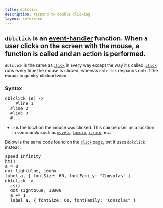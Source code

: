 ```yaml
---
title: dblclick
description: respond to double clicking
layout: reference
---
```


<!-- size of canvas - e.g. width=249 height=99  -->
`dblclick` is an [event-handler](event.html) function. When a user clicks on the screen with the mouse, a function is called and an action is performed.
---

`dblclick` is the same as [`click`](click.html) in every way except the way it's called. [`click`](click.html) runs every time the mouse is clicked, whereas `dblclick` responds only if the mouse is quickly clicked twice. 
### Syntax

<pre class="examp">
dblclick (<span data-dfn="position">e</span>) -> 
  <span data-dfnright="code to run">  #line 1
  #line 2
  #line 3
  #...</span>
</pre>

* `e` is the location the mouse was clicked. This can be used as a location in commands such as [`moveto`](moveto.html), [`jumpto`](jumpto.html), [`turnto`](turnto.html), etc.

Below is the same code found on the [`click`](click.html) page, but it uses `dblclick` instead. 

<pre class="examp">
speed Infinity
ht()
a = 0
dot lightblue, 10000
label a, { fontSize: 60, fontFamily: "Consolas" }
dblclick ->
  cs()
  dot lightblue, 10000
  a += 1
  label a, { fontSize: 60, fontFamily: "Consolas" }
</pre>

<script type="figure">
speed Infinity
ht()
a = 0
dot lightblue, 10000
label a, { fontSize: 60, fontFamily: "Consolas" }
dblclick ->
  cs()
  dot lightblue, 10000
  a += 1
  label a, { fontSize: 60, fontFamily: "Consolas" }
</script>
